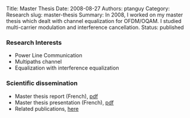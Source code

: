 Title: Master Thesis
Date: 2008-08-27
Authors: ptanguy
Category: Research
slug: master-thesis
Summary: In 2008, I worked on my master thesis which dealt with channel equalization for OFDM/OQAM. I studied multi-carrier modulation and interference cancellation. 
Status: published


### Research Interests

- Power Line Communication
- Multipaths channel
- Equalization with interference equalization

### Scientific dissemination

- Master thesis report (French), [pdf]({filename}/files/rapport_DIIC3_M2_ptanguy.pdf)
- Master thesis presentation (French), [pdf]({filename}/files/presentation_DIIC3_M2_ptanguy.pdf)
- Related publications, [here](http://pro.ptanguy.fr/dissemination/publications.html)
